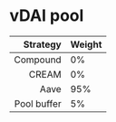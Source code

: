 # vDAI pool
|Strategy | Weight |
|-------: | --------|
|Compound | 0%     |
|CREAM | 0%     |
|Aave | 95%     |
|Pool buffer | 5%     |

